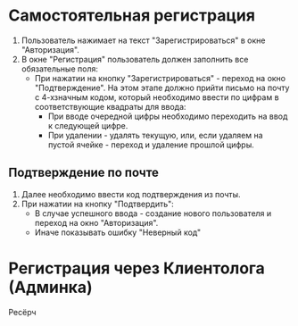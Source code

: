 # Самостоятельная регистрация
1) Пользователь нажимает на текст "Зарегистрироваться" в окне "Авторизация".
2) В окне "Регистрация" пользователь должен заполнить все обязательные поля:
	- При нажатии на кнопку "Зарегистрироваться" - переход на окно "Подтверждение". На этом этапе должно прийти письмо на почту с 4-хзначным кодом, который необходимо ввести по цифрам в соответствующие квадраты для ввода:
		- При вводе очередной цифры необходимо переходить на ввод к следующей цифре.
		- При удалении - удалять текущую, или, если удаляем на пустой ячейке - переход и удаление прошлой цифры.
## Подтверждение по почте
1) Далее необходимо ввести код подтверждения из почты.
2) При нажатии на кнопку "Подтвердить":
	- В случае успешного ввода - создание нового пользователя и переход на окно "Авторизация".
	- Иначе показывать ошибку "Неверный код"

# Регистрация через Клиентолога (Админка)
Ресёрч